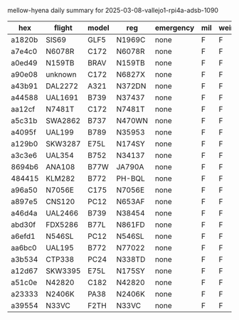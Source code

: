 mellow-hyena daily summary for 2025-03-08-vallejo1-rpi4a-adsb-1090

|hex|flight|model|reg|emergency|mil|weirdo|
|--|--|--|--|--|--|--|
|a1820b|SIS69|GLF5|N1969C|none|F|F|
|a7e4c0|N6078R|C172|N6078R|none|F|F|
|a0ed49|N159TB|BRAV|N159TB|none|F|F|
|a90e08|unknown|C172|N6827X|none|F|F|
|a43b91|DAL2272|A321|N372DN|none|F|F|
|a44588|UAL1691|B739|N37437|none|F|F|
|aa12cf|N7481T|C172|N7481T|none|F|F|
|a5c31b|SWA2862|B737|N470WN|none|F|F|
|a4095f|UAL199|B789|N35953|none|F|F|
|a129b0|SKW3287|E75L|N174SY|none|F|F|
|a3c3e6|UAL354|B752|N34137|none|F|F|
|8694b6|ANA108|B77W|JA790A|none|F|F|
|484415|KLM282|B772|PH-BQL|none|F|F|
|a96a50|N7056E|C175|N7056E|none|F|F|
|a897e5|CNS120|PC12|N653AF|none|F|F|
|a46d4a|UAL2466|B739|N38454|none|F|F|
|abd30f|FDX5286|B77L|N861FD|none|F|F|
|a6efd1|N546SL|PC12|N546SL|none|F|F|
|aa6bc0|UAL195|B772|N77022|none|F|F|
|a3b534|CTP338|PC24|N338TD|none|F|F|
|a12d67|SKW3395|E75L|N175SY|none|F|F|
|a51c0e|N42820|C182|N42820|none|F|F|
|a23333|N2406K|PA38|N2406K|none|F|F|
|a39554|N33VC|F2TH|N33VC|none|F|F|
